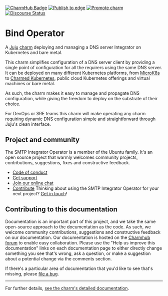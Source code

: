 [![CharmHub Badge](https://charmhub.io/bind/badge.svg)](https://charmhub.io/bind)
[![Publish to edge](https://github.com/canonical/bind-operator/actions/workflows/publish_charm.yaml/badge.svg)](https://github.com/canonical/bind-operator/actions/workflows/publish_charm.yaml)
[![Promote charm](https://github.com/canonical/bind-operator/actions/workflows/promote_charm.yaml/badge.svg)](https://github.com/canonical/bind-operator/actions/workflows/promote_charm.yaml)
[![Discourse Status](https://img.shields.io/discourse/status?server=https%3A%2F%2Fdiscourse.charmhub.io&style=flat&label=CharmHub%20Discourse)](https://discourse.charmhub.io)

# Bind Operator

A [Juju](https://juju.is/) [charm](https://juju.is/docs/olm/charmed-operators)
deploying and managing a DNS server Integrator on Kubernetes and bare metal.

This charm simplifies configuration of a DNS server client by providing a single point
of configuration for all the requirers using the same DNS server. It can be
deployed on many different Kubernetes platforms, from [MicroK8s](https://microk8s.io)
to [Charmed Kubernetes](https://ubuntu.com/kubernetes), public cloud Kubernetes
offerings and virtual machines or bare metal.

As such, the charm makes it easy to manage and propagate DNS configuration, while
giving the freedom to deploy on the substrate of their choice.

For DevOps or SRE teams this charm will make operating any charm requiring dynamic DNS
configuration simple and straightforward through Juju's clean interface.

## Project and community

The SMTP Integrator Operator is a member of the Ubuntu family. It's an open source
project that warmly welcomes community projects, contributions, suggestions,
fixes and constructive feedback.
* [Code of conduct](https://ubuntu.com/community/code-of-conduct)
* [Get support](https://discourse.charmhub.io/)
* [Join our online chat](https://chat.charmhub.io/charmhub/channels/charm-dev)
* [Contribute](https://charmhub.io/bind/docs/how-to-contribute)
Thinking about using the SMTP Integrator Operator for your next project? [Get in touch](https://chat.charmhub.io/charmhub/channels/charm-dev)!

## Contributing to this documentation

Documentation is an important part of this project, and we take the same open-source approach to the documentation as the code. As such, we welcome community contributions, suggestions and constructive feedback on our documentation. Our documentation is hosted on the [Charmhub forum](https://charmhub.io/bind/docs) to enable easy collaboration. Please use the "Help us improve this documentation" links on each documentation page to either directly change something you see that's wrong, ask a question, or make a suggestion about a potential change via the comments section.

If there's a particular area of documentation that you'd like to see that's missing, please [file a bug](https://github.com/canonical/bind-operator/issues).

---

For further details,
[see the charm's detailed documentation](https://charmhub.io/bind/docs).
